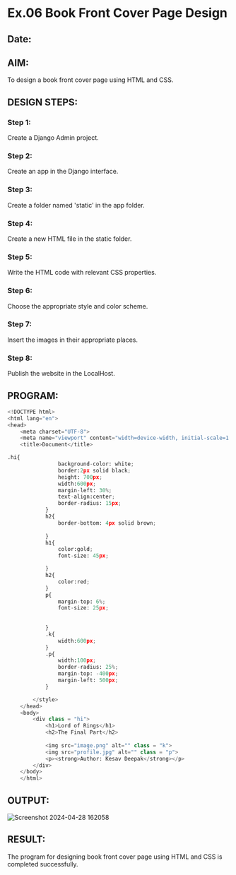 # Ex.06 Book Front Cover Page Design
## Date:

## AIM:
To design a book front cover page using HTML and CSS.

## DESIGN STEPS:

### Step 1:
Create a Django Admin project. 

### Step 2:
Create an app in the Django interface.

### Step 3:
Create a folder named 'static' in the app folder.

### Step 4:
Create a new HTML file in the static folder.

### Step 5:
Write the HTML code with relevant CSS properties.

### Step 6:
Choose the appropriate style and color scheme.

### Step 7:
Insert the images in their appropriate places.

### Step 8:
Publish the website in the LocalHost.

## PROGRAM:
```python
<!DOCTYPE html>
<html lang="en">
<head>
    <meta charset="UTF-8">
    <meta name="viewport" content="width=device-width, initial-scale=1.0">
    <title>Document</title>

.hi{
                background-color: white;
                border:2px solid black; 
                height: 700px;
                width:600px;
                margin-left: 30%;
                text-align:center;
                border-radius: 15px;
            }
            h2{
                border-bottom: 4px solid brown;
                
            }
            h1{
                color:gold;
                font-size: 45px;

            }
            h2{
                color:red;      
            }
            p{
                margin-top: 6%;
                font-size: 25px;
                
                
            }
            .k{
                width:600px;
            }
            .p{
                width:100px;
                border-radius: 25%;
                margin-top: -400px;
                margin-left: 500px;
            }

        </style>
    </head>
    <body>
        <div class = "hi">
            <h1>Lord of Rings</h1>
            <h2>The Final Part</h2>
            
            <img src="image.png" alt="" class = "k">
            <img src="profile.jpg" alt="" class = "p">
            <p><strong>Author: Kesav Deepak</strong></p>
        </div>
    </body>
    </html>

```

## OUTPUT:
![Screenshot 2024-04-28 162058](https://github.com/KesavDeepak/cover/assets/139336019/cc4aed4b-345d-4bf7-a859-62be19531870)


## RESULT:
The program for designing book front cover page using HTML and CSS is completed successfully.

